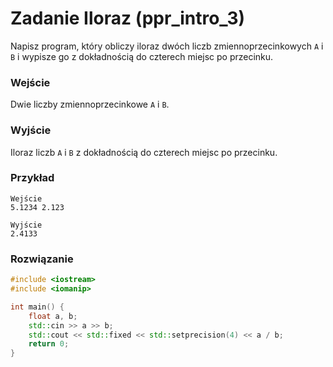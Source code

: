 # Zadanie Iloraz (ppr_intro_3)

Napisz program, który obliczy iloraz dwóch liczb zmiennoprzecinkowych `A` i `B` i wypisze go z dokładnością do czterech miejsc po przecinku.

### Wejście

Dwie liczby zmiennoprzecinkowe `A` i `B`.

### Wyjście

Iloraz liczb `A` i `B` z dokładnością do czterech miejsc po przecinku.

### Przykład

```
Wejście
5.1234 2.123

Wyjście
2.4133
```

### Rozwiązanie

```cpp
#include <iostream>
#include <iomanip>

int main() {
    float a, b;
    std::cin >> a >> b;
    std::cout << std::fixed << std::setprecision(4) << a / b;
    return 0;
}
```